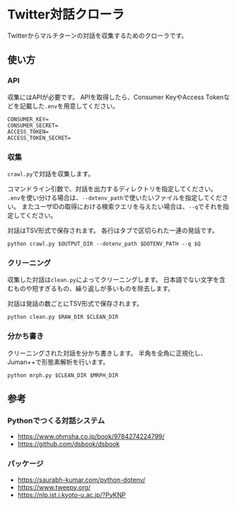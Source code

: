 # Twitter対話クローラ

Twitterからマルチターンの対話を収集するためのクローラです。

## 使い方

### API

収集にはAPIが必要です。
APIを取得したら、Consumer KeyやAccess Tokenなどを記載した`.env`を用意してください。

```
CONSUMER_KEY=
CONSUMER_SECRET=
ACCESS_TOKEN=
ACCESS_TOKEN_SECRET=
```

### 収集

`crawl.py`で対話を収集します。

コマンドライン引数で、対話を出力するディレクトリを指定してください。
`.env`を使い分ける場合は、`--dotenv_path`で使いたいファイルを指定してください。
またユーザIDの取得における検索クエリを与えたい場合は、`--q`でそれを指定してください。

対話はTSV形式で保存されます。
各行はタブで区切られた一連の発話です。

```
python crawl.py $OUTPUT_DIR --dotenv_path $DOTENV_PATH --q $Q
```

### クリーニング

収集した対話は`clean.py`によってクリーニングします。
日本語でない文字を含むものや短すぎるもの、繰り返しが多いものを除去します。

対話は発話の数ごとにTSV形式で保存されます。

```
python clean.py $RAW_DIR $CLEAN_DIR
```

### 分かち書き

クリーニングされた対話を分かち書きします。
半角を全角に正規化し、Juman++で形態素解析を行います。

```
python mrph.py $CLEAN_DIR $MRPH_DIR
```

## 参考

### Pythonでつくる対話システム

- https://www.ohmsha.co.jp/book/9784274224799/
- https://github.com/dsbook/dsbook

### パッケージ

- https://saurabh-kumar.com/python-dotenv/
- https://www.tweepy.org/
- https://nlp.ist.i.kyoto-u.ac.jp/?PyKNP
